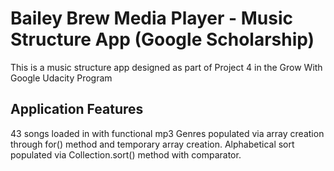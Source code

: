 # Bailey Brew Media Player - Music Structure App (Google Scholarship)

This is a music structure app designed as part of Project 4 in the Grow With Google Udacity Program





## Application Features
43 songs loaded in with functional mp3
Genres populated via array creation through for() method and temporary array creation.
Alphabetical sort populated via Collection.sort() method with comparator.
